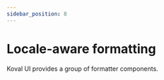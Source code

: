 ```yaml
---
sidebar_position: 8
---
```


# Locale-aware formatting

Koval UI provides a group of formatter components.
